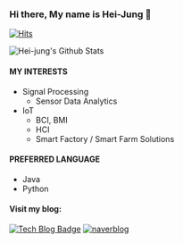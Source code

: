 ### Hi there, My name is Hei-Jung 👋

[![Hits](https://hits.seeyoufarm.com/api/count/incr/badge.svg?url=https%3A%2F%2Fgithub.com%2Fhei-jung&count_bg=%23F890B2&title_bg=%23838080&icon=&icon_color=%23FFFFFF&title=hits&edge_flat=false)](https://hits.seeyoufarm.com)

![Hei-jung's Github Stats](https://github-readme-stats.vercel.app/api?username=hei-jung&show_icons=true&hide_border=true)
<!--[![Top Langs](https://github-readme-stats.vercel.app/api/top-langs/?username=hei-jung&layout=compact&hide_border=true)](https://github.com/hei-jung)-->

#### MY INTERESTS

- Signal Processing
  - Sensor Data Analytics
- IoT
  - BCI, BMI
  - HCI
  - Smart Factory / Smart Farm Solutions

#### PREFERRED LANGUAGE

- Java
- Python

#### Visit my blog:
[![Tech Blog Badge](http://img.shields.io/badge/-Tech%20blog-black?style=flat-square&logo=github&link=https://zzsza.github.io/)](https://hei-jung.github.io/)
[![naverblog](https://img.shields.io/badge/naverblog-badge?style=flat-square&logo=Blogger&logoColor=white)](http://blog.naver.com/wkdgpwjd007)


<!--
**hei-jung/hei-jung** is a ✨ _special_ ✨ repository because its `README.md` (this file) appears on your GitHub profile.

Here are some ideas to get you started:

- 🔭 I’m currently working on ...
- 🌱 I’m currently learning ...
- 👯 I’m looking to collaborate on ...
- 🤔 I’m looking for help with ...
- 💬 Ask me about ...
- 📫 How to reach me: ...
- 😄 Pronouns: ...
- ⚡ Fun fact: ...
-->
